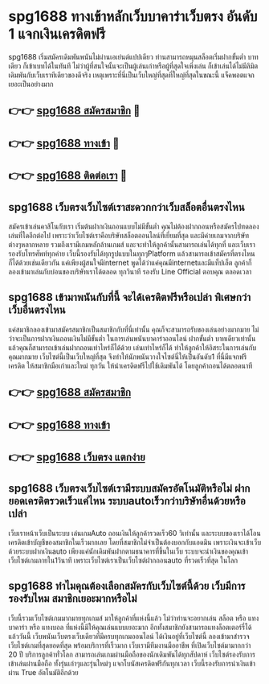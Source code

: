 # spg1688 ทางเข้าหลักเว็บบาคาร่าเว็บตรง อันดับ 1 แจกเงินเครดิตฟรี

spg1688 เริ่มสมัครเดิมพันพนันไม่ผ่านเอเย่นต์แปปเดียว ท่านสามารถหมุนสล็อตเริ่มฝากขั้นต่ำ บาทเดียว ก็เข้าเบทได้ในทันที ไม่ว่าผู้ที่สนใจนั้นจะเป็นผู้เล่นเก่าหรือผู้ที่สุดใจเพิ่งเล่น ก็เข้าเล่นได้ไม่มีลิมิต เดิมพันกับเว็บเราทีเดียวของดีจริง เหตุเพราะที่นี่เป็นเว็บใหญ่ที่สุดที่ใหญ่ที่สุดในขณะนี้ แจ็คพอตแจกเยอะเป็นอย่างมาก

## 👉👉 [spg1688 สมัครสมาชิก](https://bit.ly/3Ckzg5n) 🎰
## 👉👉 [spg1688 ทางเข้า](https://bit.ly/3Ckzg5n) 🎰
## 👉👉 [spg1688 ติดต่อเรา](https://bit.ly/3Ckzg5n) 🎰

## spg1688 เว็บตรงเว็บไซต์เราสะดวกกว่าเว็บสล็อตอื่นตรงไหน
สมัครเข้าเล่นคาสิโนกับเรา เริ่มต้นฝากเงินถอนแบบไม่มีขั้นต่ำ คุณไม่ต้องฝากถอนหรือสมัครไปทดลองเล่นที่ใดอีกต่อไป เพราะว่าเว็บไซต์เราคือบริษัทสล็อตออนไลน์ที่เยี่ยมที่สุด และมีค่ายเกมจากบริษัทต่างๆหลากหลาย รวมถึงเรามีเกมหลักล้านเกมส์ และจะทำให้ลูกค้านั้นสามารถเล่นได้ทุกที่ และเว็บเรารองรับโทรศัพท์ทุกค่าย เว็บนี้รองรับได้ทุกรูปแบบในทุกๆPlatform แล้วสามารถเข้าสมัครที่ตรงไหนก็ได้ด้วยเช่นเดียวกัน แค่เพียงผู้สนใจมีinternet พูดได้ว่าแค่คุณมีinternetและมีแท็ปเล็ต ลูกค้าก็ลองเข้ามาเล่นกับบ่อนของบริษัทเราได้ตลอด ทุกวินาที รองรับ Line Official ตอบคุณ ตลอดเวลา

## spg1688 เข้ามาพนันกับที่นี้ จะได้เครดิตฟรีหรือเปล่า พิเศษกว่าเว็บอื่นตรงไหน
แค่สมาชิกลองเข้ามาสมัครสมาชิกเป็นสมาชิกกับที่นี่เท่านั้น คุณก็จะสามารถรับของเล่นอย่างมากมาย ไม่ว่าจะเป็นการฝากเงินถอนเงินไม่มีขั้นต่ำ ในการเล่นพนันบาคาร่าออนไลน์ ฝากขั้นต่ำ บาทเดียวเท่านั้น แล้วคุณก็สามารถเข้าเล่นฝากถอนเท่าไหร่ก็ได้ด้วย เล่นเท่าไหร่ก็ได้ ทำให้ลูกค้าให้อิสระในการเล่นกับคุณมากมาย เว็บไซต์นี้เป็นเว็บใหญ่ที่สุด จึงทำให้นักพนันวางใจไซต์นี่ให้เป็นอันดับ1 ที่นี่มีแจกฟรีเครดิต ให้สมาชิกมือเก่าและใหม่ ทุกวัน ให้นำเครดิตฟรีไปใช้เดิมพันได้ โดยลูกค้าถอนได้ตลอดนาที

## 👉👉 [spg1688 สมัครสมาชิก](https://bit.ly/3Ckzg5n)
## 👉👉 [spg1688 ทางเข้า](https://bit.ly/3Ckzg5n)
## 👉👉 [spg1688 เว็บตรง แตกง่าย](https://bit.ly/3Ckzg5n)

## spg1688 เว็บตรงเว็บไซต์เรามีระบบสมัครอัตโนมัติหรือไม่ ฝากยอดเครดิตรวดเร็วแค่ไหน ระบบautoเร็วกว่าบริษัทอื่นด้วยหรือเปล่า
เว็บเราหน้าเว็บเป็นระบบ เล่นเกมAuto ถอนเงินให้ลูกค้ารวดเร็ว60 วิเท่านั้น และระบบของเราได้โอนเครดิตเข้าบัญชีของสมาชิกในเร็วมากเลย โดยที่สมาชิกไม่จำเป็นต้องบอกกับแอดมิน เพราะเงินจะเข้าเว็บด้วยระบบฝากเงินauto เพียงแค่นักเดิมพันฝากตามธนาคารที่ขึ้นในเว็บ ระบบจะนำเงินของคุณเข้าเว็บไซต์เกมภายใน1วินาที เพราะเว็บไซต์เราเป็นเว็บไซต์ฝากถอนauto ที่รวดเร็วที่สุด ในโลก

## spg1688 ทำไมคุณต้องเลือกสมัครกับเว็บไซต์นี้ด้วย เว็บมีการรองรับไหม สมาชิกเยอะมากหรือไม่
เว็บนี้รวมเว็บไซต์เกมมากมายทุกเกมส์ มาให้ลูกค้าที่แห่งนี้แล้ว ไม่ว่าท่านจะอยากเล่น สล็อต หรือ แทงบาคาร่า หรือ แทงบอล ที่แห่งนี้มีให้คุณเล่นแบบเยอะมาก อีกทั้งสมาชิกยังสามารถแทงล็อตเตอร์รี่ได้แล้ววันนี้ เว็บพนันเว็บตรงเว็บเดียวที่มีครบทุกเกมออนไลน์ ได้เงินอยู่ที่เว็บไซต์นี้ ลองเข้ามาสำรวจเว็บไซต์เกมที่สุดยอดที่สุด พร้อมบริการที่เร็วมาก เว็บเรามีทีมงานมืออาชีพ ที่เปิดเว็บไซต์มามากกว่า 20 ปี บริการลูกค้าทั่วโลก สามารถเล่นเกมผ่านมือถือของนักเดิมพันได้ทุกสัปดาห์ เว็บไซต์รองรับการเข้าเล่นผ่านมือถือ ทั้งรุ่นเก่าๆและรุ่นใหม่ๆ แจกโบนัสเครดิตฟรีกันทุกเวลา เว็บนี้รองรับการนำเงินเข้าผ่าน True อัตโนมัติอีกด้วย
